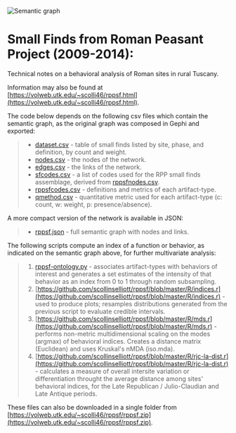 ![Semantic graph](http://volweb.utk.edu/~scolli46/assets/images/fig4-149mm-300dpi.png)

# Small Finds from Roman Peasant Project (2009-2014):

Technical notes on a behavioral analysis of Roman sites in rural Tuscany.

Information may also be found at [https://volweb.utk.edu/~scolli46/rppsf.html](https://volweb.utk.edu/~scolli46/rppsf.html).

The code below depends on the following csv files which contain the semantic graph, as the original graph was composed in Gephi and exported: 

> * [dataset.csv](https://github.com/scollinselliott/rppsf/blob/master/data/dataset.csv) - table of small finds listed by site, phase, and definition, by count and weight.
> * [nodes.csv](https://github.com/scollinselliott/rppsf/blob/master/data/nodes.csv) - the nodes of the network.
> * [edges.csv](https://github.com/scollinselliott/rppsf/blob/master/data/edges.csv) - the links of the network.
> * [sfcodes.csv](https://github.com/scollinselliott/rppsf/blob/master/data/sfcodes.csv) - a list of codes used for the RPP small finds assemblage, derived from [rppsfnodes.csv](https://github.com/scollinselliott/rppsf/blob/master/data/sfnodes.csv).
> * [rppsfcodes.csv](https://github.com/scollinselliott/rppsf/blob/master/data/rppsfcodes.csv) - definitions and metrics of each artifact-type.
> * [qmethod.csv](https://github.com/scollinselliott/rppsf/blob/master/data/qmethod.csv) - quantitative metric used for each artifact-type (c: count, w: weight, p: presence/absence).


A more compact version of the network is available in JSON:
> * [rppsf.json](https://github.com/scollinselliott/rppsf/blob/master/data/rppsf.json) - full semantic graph with nodes and links.

The following scripts compute an index of a function or behavior, as indicated on the semantic graph above, for further multivariate analysis:
> 1. [rppsf-ontology.py](https://github.com/scollinselliott/rppsf/blob/master/python/rppsf-ontology.py) - associates artifact-types with behaviors of interest and generates a set estimates of the intensity of that behavior as an index from 0 to 1 through random subsampling.
> 2. [https://github.com/scollinselliott/rppsf/blob/master/R/indices.r](https://github.com/scollinselliott/rppsf/blob/master/R/indices.r) - used to produce plots; resamples distributions generated from the previous script to evaluate credible intervals.
> 3. [https://github.com/scollinselliott/rppsf/blob/master/R/mds.r](https://github.com/scollinselliott/rppsf/blob/master/R/mds.r) - performs non-metric multidimensional scaling on the modes (argmax) of behavioral indices. Creates a distance matrix (Euclidean) and uses Kruskal's nMDA (iso.mda).
> 4. [https://github.com/scollinselliott/rppsf/blob/master/R/rjc-la-dist.r](https://github.com/scollinselliott/rppsf/blob/master/R/rjc-la-dist.r) - calculates a measure of overall intersite variation or differentiation throught the average distance among sites' behavioral indices, for the Late Republican / Julio-Claudian and Late Antique periods.

These files can also be downloaded in a single folder from [https://volweb.utk.edu/~scolli46/rppsf/rppsf.zip](https://volweb.utk.edu/~scolli46/rppsf/rppsf.zip).
